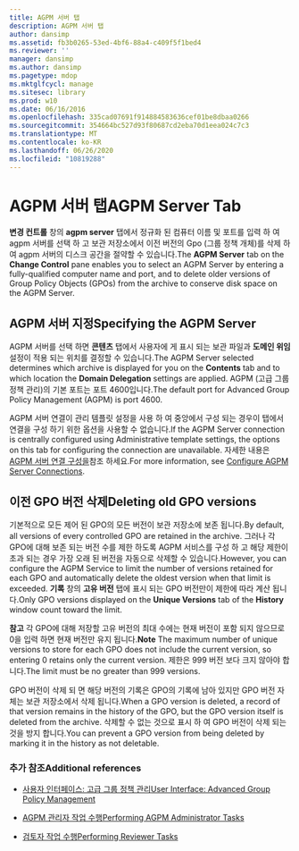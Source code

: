 ```yaml
---
title: AGPM 서버 탭
description: AGPM 서버 탭
author: dansimp
ms.assetid: fb3b0265-53ed-4bf6-88a4-c409f5f1bed4
ms.reviewer: ''
manager: dansimp
ms.author: dansimp
ms.pagetype: mdop
ms.mktglfcycl: manage
ms.sitesec: library
ms.prod: w10
ms.date: 06/16/2016
ms.openlocfilehash: 335cad07691f914884583636cef01be8dbaa0266
ms.sourcegitcommit: 354664bc527d93f80687cd2eba70d1eea024c7c3
ms.translationtype: MT
ms.contentlocale: ko-KR
ms.lasthandoff: 06/26/2020
ms.locfileid: "10819288"
---
```

# <span data-ttu-id="0e213-103">AGPM 서버 탭</span><span class="sxs-lookup"><span data-stu-id="0e213-103">AGPM Server Tab</span></span>


<span data-ttu-id="0e213-104">**변경 컨트롤** 창의 **agpm server** 탭에서 정규화 된 컴퓨터 이름 및 포트를 입력 하 여 agpm 서버를 선택 하 고 보관 저장소에서 이전 버전의 Gpo (그룹 정책 개체)를 삭제 하 여 agpm 서버의 디스크 공간을 절약할 수 있습니다.</span><span class="sxs-lookup"><span data-stu-id="0e213-104">The **AGPM Server** tab on the **Change Control** pane enables you to select an AGPM Server by entering a fully-qualified computer name and port, and to delete older versions of Group Policy Objects (GPOs) from the archive to conserve disk space on the AGPM Server.</span></span>

## <span data-ttu-id="0e213-105">AGPM 서버 지정</span><span class="sxs-lookup"><span data-stu-id="0e213-105">Specifying the AGPM Server</span></span>


<span data-ttu-id="0e213-106">AGPM 서버를 선택 하면 **콘텐츠** 탭에서 사용자에 게 표시 되는 보관 파일과 **도메인 위임** 설정이 적용 되는 위치를 결정할 수 있습니다.</span><span class="sxs-lookup"><span data-stu-id="0e213-106">The AGPM Server selected determines which archive is displayed for you on the **Contents** tab and to which location the **Domain Delegation** settings are applied.</span></span> <span data-ttu-id="0e213-107">AGPM (고급 그룹 정책 관리)의 기본 포트는 포트 4600입니다.</span><span class="sxs-lookup"><span data-stu-id="0e213-107">The default port for Advanced Group Policy Management (AGPM) is port 4600.</span></span>

<span data-ttu-id="0e213-108">AGPM 서버 연결이 관리 템플릿 설정을 사용 하 여 중앙에서 구성 되는 경우이 탭에서 연결을 구성 하기 위한 옵션을 사용할 수 없습니다.</span><span class="sxs-lookup"><span data-stu-id="0e213-108">If the AGPM Server connection is centrally configured using Administrative template settings, the options on this tab for configuring the connection are unavailable.</span></span> <span data-ttu-id="0e213-109">자세한 내용은 [AGPM 서버 연결 구성을](configure-agpm-server-connections-agpm30ops.md)참조 하세요.</span><span class="sxs-lookup"><span data-stu-id="0e213-109">For more information, see [Configure AGPM Server Connections](configure-agpm-server-connections-agpm30ops.md).</span></span>

## <span data-ttu-id="0e213-110">이전 GPO 버전 삭제</span><span class="sxs-lookup"><span data-stu-id="0e213-110">Deleting old GPO versions</span></span>


<span data-ttu-id="0e213-111">기본적으로 모든 제어 된 GPO의 모든 버전이 보관 저장소에 보존 됩니다.</span><span class="sxs-lookup"><span data-stu-id="0e213-111">By default, all versions of every controlled GPO are retained in the archive.</span></span> <span data-ttu-id="0e213-112">그러나 각 GPO에 대해 보존 되는 버전 수를 제한 하도록 AGPM 서비스를 구성 하 고 해당 제한이 초과 되는 경우 가장 오래 된 버전을 자동으로 삭제할 수 있습니다.</span><span class="sxs-lookup"><span data-stu-id="0e213-112">However, you can configure the AGPM Service to limit the number of versions retained for each GPO and automatically delete the oldest version when that limit is exceeded.</span></span> <span data-ttu-id="0e213-113">**기록** 창의 **고유 버전** 탭에 표시 되는 GPO 버전만이 제한에 따라 계산 됩니다.</span><span class="sxs-lookup"><span data-stu-id="0e213-113">Only GPO versions displayed on the **Unique Versions** tab of the **History** window count toward the limit.</span></span>

<span data-ttu-id="0e213-114">**참고**  각 GPO에 대해 저장할 고유 버전의 최대 수에는 현재 버전이 포함 되지 않으므로 0을 입력 하면 현재 버전만 유지 됩니다.</span><span class="sxs-lookup"><span data-stu-id="0e213-114">**Note** The maximum number of unique versions to store for each GPO does not include the current version, so entering 0 retains only the current version.</span></span> <span data-ttu-id="0e213-115">제한은 999 버전 보다 크지 않아야 합니다.</span><span class="sxs-lookup"><span data-stu-id="0e213-115">The limit must be no greater than 999 versions.</span></span>

<span data-ttu-id="0e213-116">GPO 버전이 삭제 되 면 해당 버전의 기록은 GPO의 기록에 남아 있지만 GPO 버전 자체는 보관 저장소에서 삭제 됩니다.</span><span class="sxs-lookup"><span data-stu-id="0e213-116">When a GPO version is deleted, a record of that version remains in the history of the GPO, but the GPO version itself is deleted from the archive.</span></span> <span data-ttu-id="0e213-117">삭제할 수 없는 것으로 표시 하 여 GPO 버전이 삭제 되는 것을 방지 합니다.</span><span class="sxs-lookup"><span data-stu-id="0e213-117">You can prevent a GPO version from being deleted by marking it in the history as not deletable.</span></span>

 

### <span data-ttu-id="0e213-118">추가 참조</span><span class="sxs-lookup"><span data-stu-id="0e213-118">Additional references</span></span>

-   [<span data-ttu-id="0e213-119">사용자 인터페이스: 고급 그룹 정책 관리</span><span class="sxs-lookup"><span data-stu-id="0e213-119">User Interface: Advanced Group Policy Management</span></span>](user-interface-advanced-group-policy-management-agpm30ops.md)

-   [<span data-ttu-id="0e213-120">AGPM 관리자 작업 수행</span><span class="sxs-lookup"><span data-stu-id="0e213-120">Performing AGPM Administrator Tasks</span></span>](performing-agpm-administrator-tasks-agpm30ops.md)

-   [<span data-ttu-id="0e213-121">검토자 작업 수행</span><span class="sxs-lookup"><span data-stu-id="0e213-121">Performing Reviewer Tasks</span></span>](performing-reviewer-tasks-agpm30ops.md)

 

 





